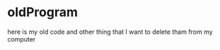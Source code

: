oldProgram
==========

here is my old code and other thing that I want to delete tham from my computer
